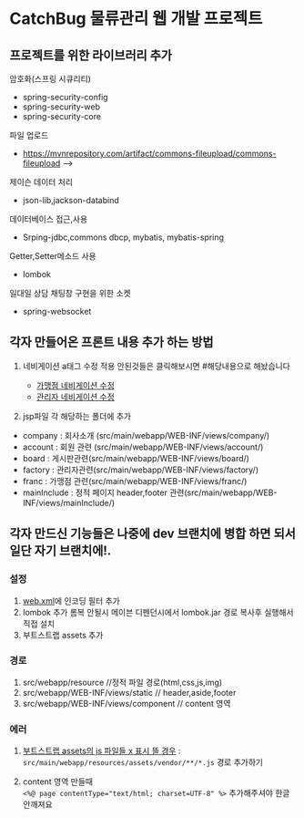 # CatchBug 물류관리 웹 개발 프로젝트

## 프로젝트를 위한 라이브러리 추가

암호화(스프링 시큐리티)

- spring-security-config
- spring-security-web
- spring-security-core

파일 업로드

- https://mvnrepository.com/artifact/commons-fileupload/commons-fileupload -->

제이슨 데이터 처리

- json-lib,jackson-databind

데이터베이스 접근,사용

- Srping-jdbc,commons dbcp, mybatis, mybatis-spring

Getter,Setter메소드 사용

- lombok

일대일 상담 채팅창 구현을 위한 소켓

- spring-websocket

## 각자 만들어온 프론트 내용 추가 하는 방법

1. 네비게이션 a태그 수정 적용 안된것들은 클릭해보시면 #해당내용으로 해놨습니다

   - [가맹점 네비게이션 수정](src/main/webapp/WEB-INF/views/mainInclude/sidebar_user.jsp)
   - [관리자 네비게이션 수정](src/main/webapp/WEB-INF/views/mainInclude/sidebar_master.jsp)

2. jsp파일 각 해당하는 폴더에 추가

- company :
  회사소개 (src/main/webapp/WEB-INF/views/company/)
- account :
  회원 관련 (src/main/webapp/WEB-INF/views/account/)
- board :
  게시판관련(src/main/webapp/WEB-INF/views/board/)
- factory :
  관리자관련(src/main/webapp/WEB-INF/views/factory/)
- franc :
  가맹점 관련(src/main/webapp/WEB-INF/views/franc/)
- mainInclude :
  정적 페이지 header,footer 관련(src/main/webapp/WEB-INF/views/mainInclude/)

## 각자 만드신 기능들은 나중에 dev 브랜치에 병합 하면 되서 일단 자기 브랜치에!.

### 설정

1. [web.xml]()에 인코딩 필터 추가
2. lombok 추가 롬복 안될시 메이븐 디펜던시에서 lombok.jar 경로 복사후 실행해서 직접 설치
3. 부트스트랩 assets 추가

### 경로

1. src/webapp/resource //정적 파일 경로(html,css,js,img)
2. src/webapp/WEB-INF/views/static // header,aside,footer
3. src/webapp/WEB-INF/views/component // content 영역

### 에러

1. [부트스트랩 assets의 js 파일들 x 표시 뜰 경우](https://needneo.tistory.com/108) : `src/main/webapp/resources/assets/vendor/**/*.js` 경로 추가하기

2. content 영역 만들때  
   `<%@ page contentType="text/html; charset=UTF-8" %>` 추가해주셔야 한글 안깨져요
